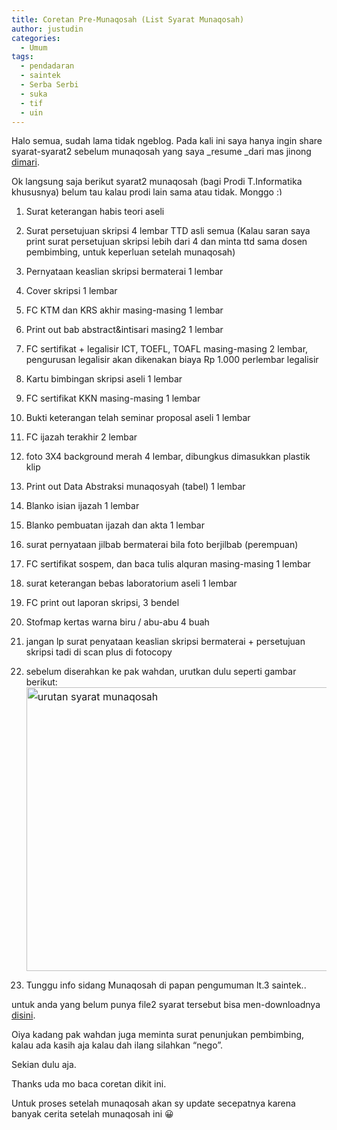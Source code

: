 ```yaml
---
title: Coretan Pre-Munaqosah (List Syarat Munaqosah)
author: justudin
categories:
  - Umum
tags:
  - pendadaran
  - saintek
  - Serba Serbi
  - suka
  - tif
  - uin
---
```

Halo semua, sudah lama tidak ngeblog. Pada kali ini saya hanya ingin share syarat-syarat2 sebelum munaqosah yang saya _resume _dari mas jinong <a href="https://www.facebook.com/groups/tif.uinsuka/doc/513988205308791" >dimari</a>. 

Ok langsung saja berikut syarat2 munaqosah (bagi Prodi T.Informatika khususnya) belum tau kalau prodi lain sama atau tidak. Monggo <img src="http://test.justudin.com/wp-includes/images/smilies/simple-smile.png" alt=":)" class="wp-smiley" style="height: 1em; max-height: 1em;" />

  1. Surat keterangan habis teori aseli
  2. Surat persetujuan skripsi 4 lembar TTD asli semua (Kalau saran saya print surat persetujuan skripsi lebih dari 4 dan minta ttd sama dosen pembimbing, untuk keperluan setelah munaqosah)

  3. Pernyataan keaslian skripsi bermaterai 1 lembar
  4. Cover skripsi 1 lembar
  5. FC KTM dan KRS akhir masing-masing 1 lembar
  6. Print out bab abstract&intisari masing2 1 lembar
  7. FC sertifikat + legalisir ICT, TOEFL, TOAFL masing-masing 2 lembar, pengurusan legalisir akan dikenakan biaya Rp 1.000 perlembar legalisir
  8. Kartu bimbingan skripsi aseli 1 lembar
  9. FC sertifikat KKN masing-masing 1 lembar
  10. Bukti keterangan telah seminar proposal aseli 1 lembar
  11. FC ijazah terakhir 2 lembar
  12. foto 3X4 background merah 4 lembar, dibungkus dimasukkan plastik klip
  13. Print out Data Abstraksi munaqosyah (tabel) 1 lembar
  14. Blanko isian ijazah 1 lembar
  15. Blanko pembuatan ijazah dan akta 1 lembar
  16. surat pernyataan jilbab bermaterai bila foto berjilbab (perempuan)
  17. FC sertifikat sospem, dan baca tulis alquran masing-masing 1 lembar
  18. surat keterangan bebas laboratorium aseli 1 lembar
  19. FC print out laporan skripsi, 3 bendel
  20. Stofmap kertas warna biru / abu-abu 4 buah
  21. jangan lp surat penyataan keaslian skripsi bermaterai + persetujuan skripsi tadi di scan plus di fotocopy
  22. sebelum diserahkan ke pak wahdan, urutkan dulu seperti gambar berikut:<a style="line-height:1.714285714;font-size:1rem;" href="https://justudin.com/files/uploads/2013/06/urutan-syarat-munaqosah.png"><img class="size-large wp-image-149 alignnone" alt="urutan syarat munaqosah" src="https://justudin.com/files/uploads/2013/06/urutan-syarat-munaqosah.png?w=625" width="625" height="454" srcset="https://justudin.com/files/uploads/2013/06/urutan-syarat-munaqosah-300x218.png 300w, https://justudin.com/files/uploads/2013/06/urutan-syarat-munaqosah.png 766w" sizes="(max-width: 625px) 100vw, 625px" /></a>
  23. Tunggu info sidang Munaqosah di papan pengumuman lt.3 saintek..

untuk anda yang belum punya file2 syarat tersebut bisa men-downloadnya <a href="http://www.4shared.com/rar/yxojGnJO/syarat_munaqosyah.html" target="_blank">disini</a>.

Oiya kadang pak wahdan juga meminta surat penunjukan pembimbing, kalau ada kasih aja kalau dah ilang silahkan “nego”. 

Sekian dulu aja. 

Thanks uda mo baca coretan dikit ini. 

Untuk proses setelah munaqosah akan sy update secepatnya karena banyak cerita setelah munaqosah ini 😀